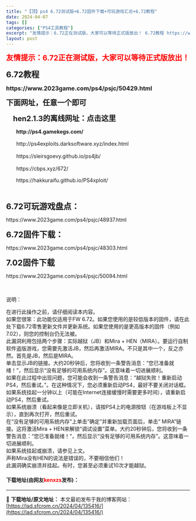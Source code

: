 ```yaml
---
title: "【顶】ps4 6.72测试版+6.72固件下载+可玩游戏汇总+6.72教程"
date: 2024-04-07
tags: []
categories: ["PS4工具教程"]
excerpt: "友情提示：6.72正在测试版，大家可以等待正式版放出！ 6.72教程 https://www.2023game.com/ps4/psjc/50429.html 下面网址，任意一个即可 &nbsp; &nbsp; hen2.1.3的离线网址：点击这里 &nbsp; &nbsp; &nbsp; &amp;nbs&hellip;"
layout: post
---
```


 <p><span style="color:#FF0000;"><strong><span style="font-size:20px;">友情提示：6.72正在测试版，大家可以等待正式版放出！</span></strong></span></p> <p><strong><span style="font-size:22px;">6.72教程</span></strong></p> <p><span style="font-size:16px;"><strong>https://www.2023game.com/ps4/psjc/50429.html</strong></span></p> <p><strong><span style="font-size:20px;">下面网址，任意一个即可</span></strong></p> <p><strong><span style="font-size:20px;">&nbsp; &nbsp; hen2.1.3的离线网址：点击这里</span></strong></p> <p>&nbsp; &nbsp; &nbsp; &nbsp;<b>http://ps4.gamekegs.com/</b></p> <p>　　http://ps4exploits.darksoftware.xyz/index.html</p> <p>　　https://sleirsgoevy.github.io/ps4jb/</p> <p>　　https://cbps.xyz/672/</p> <p>&nbsp; &nbsp; &nbsp; &nbsp;https://hakkuraifu.github.io/PS4xploit/</p> <p>&nbsp;</p> <p><strong><span style="font-size:22px;">6.72可玩游戏盘点：</span></strong></p> <p>https://www.2023game.com/ps4/psjc/48937.html</p> <p><strong><span style="font-size:22px;">6.72固件下载：</span></strong></p> <p>https://www.2023game.com/ps4/psjc/48303.html</p> <p><strong><span style="font-size:22px;">7.02固件下载</span></strong></p> <p>https://www.2023game.com/ps4/psjc/50094.html</p> <p>&nbsp;</p> <p>说明：</p> <p>在进行此操作之前，请仔细阅读本内容。<br />如果您很笨：此功能仅适用于FW 6.72。如果您使用的是较低版本的固件，请在此处下载6.72零售更新文件并更新系统。如果您使用的是更高版本的固件（例如7.02），则您的控制台仍无法被。<br />此漏洞利用包括两个步骤：实际越狱（JB）和Mira + HEN（MIRA）。要运行自制软件盗版游戏，您需要先激活JB，然后再激活MIRA。不只是其中一个，反之亦然。首先是JB，然后是MIRA。<br />单击显示JB的链接。大约20秒钟后，您将收到一条警告消息：&ldquo;您已准备就绪！&rdquo;，然后显示&ldquo;没有足够的可用系统内存&rdquo;。这意味着一切进展顺利。<br />如果在此过程中出现问题，您可能会收到一条警告消息：&ldquo;越狱失败！重新启动PS4，然后重试。&rdquo;。在这种情况下，您必须重新启动PS4，最好不要关闭对话框。<br />如果系统挂起一分钟以上（可能在Internet连接缓慢时需要更多时间），请重新启动PS4，然后重试。<br />如果系统崩溃（看起来像是立即关机），请按PS4上的电源按钮（在游戏板上不显示），直到再次打开，然后重试。<br />在&ldquo;没有足够的可用系统内存&rdquo;上单击&ldquo;确定&rdquo;并重新加载页面后，单击&ldquo; MIRA&rdquo;链接。这将激活Mira + HEN来解锁&ldquo;调试设置&rdquo;菜单。大约20秒钟后，您将收到一条警告消息：&ldquo;您已准备就绪！&rdquo;，然后显示&ldquo;没有足够的可用系统内存&rdquo;。这意味着一切进展顺利。<br />如果系统挂起或崩溃，请参见上文。<br />声称Mira没有HEN的说法是错误的，不要相信他们！<br />此漏洞确实崩溃并挂起。有时，您甚至必须重试10次才能越狱。</p> <p><h4>下载地址(由网友<font color="red">kenxzs</font>发布)：</h4></p> 

---
📖 **下载地址/原文地址：** 本文最初发布于我的博客网站：[https://lad.sfcrom.cn/2024/04/135416/](https://lad.sfcrom.cn/2024/04/135416/)
